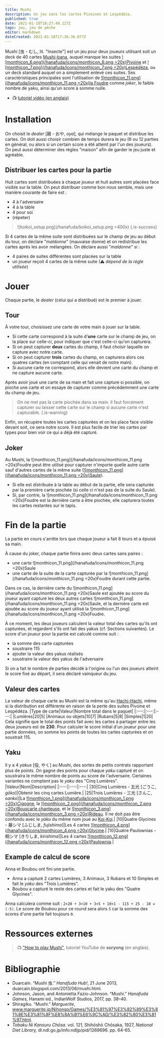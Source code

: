```yaml
---
title: Mushi
description: Un jeu sans les cartes Pivoines et Lespédéza. 
published: true
date: 2021-01-18T18:27:49.127Z
tags: jeu, jeu de pêche
editor: markdown
dateCreated: 2021-01-18T17:36:36.077Z
---
```


Mushi [虫 - むし, lit. "Insecte"] est un jeu pour deux joueurs utilisant soit un deck de 40 cartes [Mushi-bana](/en/hanafuda/patterns/mushibana), auquel manque les suites [![monthicon_6.png](/hanafuda/icons/monthicon_6.png =20x)Pivoine](/en/hanafuda/suits/peony) et [![monthicon_7.png](/hanafuda/icons/monthicon_7.png =20x)Lespédéza](/en/hanafuda/suits/bush-clover), ou un deck standard auquel on a simplement enlevé ces suites. Ses caractéristiques principales sont l'utilisation de [![monthicon_11.png](/hanafuda/icons/monthicon_11.png =20x)la Foudre](/en/hanafuda/suits/willow#lightning) comme *joker*, le faible nombre de yaku, ainsi qu'un score à somme nulle.

* 📺 [tutoriel vidéo (en anglais)](/fr/hanafuda/games/mushi#ressources-externes)

# Installation
On choisit le *dealer* [親 - おや, *oya*], qui mélange le paquet et distribue les cartes. On doit aussi choisir combien de temps durera le jeu (6 ou 12 parties en général, ou alors si un certain score a été atteint par l'un des joueurs).  On peut aussi déterminer des règles "maison" afin de garder le jeu juste et agréable.

## Distribuer les cartes pour la partie
Huit cartes sont distribuées à chaque joueur et huit autres sont placées face visible sur la table. On peut distribuer comme bon nous semble, mais une manière courante de faire est : 
* 4 à l'adversaire
* 4 à la table
* 4 pour soi
* (répeter)
> ![koikoi_setup.png](/hanafuda/koikoi_setup.png =400x)
{.is-success}

Si 4 cartes de la même suite sont distribuées sur le champ de jeu au début du tour, on déclare "*maldonne*" (mauvaise donne) et on redistribue les cartes après les avoir mélangées. On déclare aussi "*maldonne*" si : 
* 4 paires de suites différentes sont placées sur la table
* un joueur reçoit 4 cartes de la même suite (⚠ *dépend de la règle utilisée*)
# Jouer
Chaque partie, le *dealer* (celui qui a distribué) est le premier à jouer. 

## Tour
À votre tour, choisissez une carte de votre main à jouer sur la table. 
* Si cette carte correspond à la suite d'**une** carte sur le champ de jeu, on la place sur celle-ci, pour indiquer que c'est celle-ci qu'on capturera. 
* Si on peut capturer **deux** cartes du champ, il faut choisir laquelle on capture avec notre carte. 
* Si on peut capturer **trois** cartes du champ, on capturera alors ces quatres cartes (en comptant celle qui venait de notre main). 
* Si aucune carte ne correspond, alors elle devient une carte du champ et ne capture aucune carte.

Après avoir joué une carte de sa main et fait une capture si possible, on pioche une carte et on essaye de capturer comme précédemment une carte du champ de jeu. 
> On ne met pas la carte piochée dans sa main. Il faut forcément capturer ou laisser cette carte sur le champ si aucune carte n'est capturable.
{.is-warning}

Enfin, on récupère toutes les cartes capturées et on les place face visible devant soit, ce sera notre score. Il est plus facile de trier les cartes par types pour bien voir ce qui a déjà été capturé. 

## Joker
Au Mushi, la ![monthicon_11.png](/hanafuda/icons/monthicon_11.png =20x)Foudre peut être utilisé pour capturer n'importe quelle autre carte sauf d'autres cartes de la même suite ([![monthicon_11.png](/hanafuda/icons/monthicon_11.png =20x)Saule](/en/hanafuda/suits/willow)). 
* Si elle est distribuée à la table au début de la partie, elle sera capturée par la première carte piochée (si celle ci n'est pas de la suite du Saule).   
* Si, par contre, la ![monthicon_11.png](/hanafuda/icons/monthicon_11.png =20x)Foudre est la dernière carte a être piochée, elle capturera toutes les cartes restantes sur le tapis.
# Fin de la partie
La partie en cours s'arrête lors que chaque joueur a fait 8 tours et a épuisé sa main.

À cause du joker, chaque partie finira avec deux cartes sans paires : 
* une carte ![monthicon_11.png](/hanafuda/icons/monthicon_11.png =20x)Saule
* une carte de la suite de la carte capturée par la ![monthicon_11.png](/hanafuda/icons/monthicon_11.png =20x)Foudre durant cette partie.

Dans ce cas, la dernière carte du ![monthicon_11.png](/hanafuda/icons/monthicon_11.png =20x)Saule est ajoutée au score du joueur ayant capturé les deux autres cartes ![monthicon_11.png](/hanafuda/icons/monthicon_11.png =20x)Saule, et la dernière carte est ajoutée au score du joueur ayant utilisé la ![monthicon_11.png](/hanafuda/icons/monthicon_11.png =20x)Foudre.

À ce moment, les deux joueurs calculent la valeur total des cartes qu'ils ont capturées, et regardent s'ils ont fait des yakus (cf. Sections suivantes). Le score d'un joueur pour la partie est calculé comme suit : 
* la somme des carte capturées 
* soustraire 115
* ajouter la valeur des yakus réalisés
* soustraire la valeur des yakus de l'adversaire 

Si on a fait le nombre de parties décidé à l'origine ou l'un des joueurs atteint le score fixé au départ, il sera déclaré vainqueur du jeu. 

## Valeur des cartes
La valeur de chaque carte au Mushi est la même qu'au [Hachi-Hachi](/en/hanafuda/games/hachi-hachi), même si la distribution est différente en raison de la perte des suites Pivoine et Lespédéza. 
|Type de carte|Valeur|Nombre total dans le paquet|
|:---:|:---:|:---:|
|Lumières|20|5|
|Animaux ou objets|10|7|
|Rubans|5|8|
|Simples|1|20|
Cela signifie que le total des points fait avec les cartes à partager entre les deux joueurs est de **230**. Pour calculer le score initial d'un joueur pour une partie données, on somme les points de toutes les cartes capturées et on soustrait 115.
## Yaku
Il y a 4 *yakus* [役, やく] au Mushi, des sortes de petits contrats rapportant plus de points. On gagne des points pour chaque *yaku* capturé et on soustraira le même nombre de points au score de l'adversaire. Certaines variantes ne comptent pas le *yaku* des "Cinq Lumières". 
|Valeur|Nom|Description|
|:---:|:---:|:---:|
|30|Cinq Lumières - 五光 [ごうこ, *gōko*]|Obtenir les cinq cartes Lumière.|
|25|Trois Lumières - 三光 [さんこ, *sanko*]|La [![monthicon_1.png](/hanafuda/icons/monthicon_1.png =20x)Cigogne](/en/hanafuda/suits/pine#crane-with-sun), la [![monthicon_2.png](/hanafuda/icons/monthicon_2.png =20x)Bouscarle chanteuse](/en/hanafuda/suits/plum-blossom#bush-warbler), et le [![monthicon_3.png](/hanafuda/icons/monthicon_3.png =20x)Rideau](/en/hanafuda/suits/cherry-blossom#flower-viewing-curtain). Il ne doit pas être confondu avec le *yaku* du même nom joué au [Koi-Koi](/e/fr/hanafuda/games/koi-koi).|
|10|Quatre Glycines - 藤シマ [ふじしま, *fujishima*]|Les 4 cartes [![monthicon_4.png](/hanafuda/icons/monthicon_4.png =20x)Glycine](/en/hanafuda/suits/wisteria).|
|10|Quatre Paulownias - 桐シマ [きりしま, *kirishima*]|Les 4 cartes [![monthicon_12.png](/hanafuda/icons/monthicon_12.png =20x)Paulownia](/en/hanafuda/suits/paulownia).|
## Example de calcul de score
Anna et Boubou ont fini une partie. 
* Anna a capturé 2 cartes Lumières, 3 Animaux, 3 Rubans et 10 Simples et fait le *yaku* des "Trois Lumières".
* Boubou a capturé le reste des cartes et fait le yaku des "Quatre Glycines". 

Anna calculera comme suit : `2×20 + 3×10 + 3×5 + 10×1 - 115 + 25 - 10 = (-5)`.
Le score de Boubou pour ce round sera alors `5` car la somme des scores d'une partie fait toujours `0`. 

# Ressources externes
> 📺 ["How to play Mushi"](https://youtu.be/Kws5lvlN-QQ), tutoriel YouTube de **suryong** (en anglais).

# Bibliographie
- Duarcain. “Mushi 虫.” *Hanafuda Hub!*, 21 June 2013, duarcain.blogspot.com/2013/06/mushi.html.
- Johnson, Jason, and Antonietta Fazio-Johnson. “Mushi.” *Hanafuda Games,* Hanami ed., IndianWolf Studios, 2017, pp. 38–40. 
- Shiragiku. “Mushi.”  *Marguerite*, www.marguerite.jp/Nihongo/Games/%E3%81%97%E3%82%89%E3%81%8E%E3%81%8F%E8%8A%B1%E6%9C%AD/%E3%82%80%E3%81%97.html. 
- *Tobaku Ni Kansuru Chōsa.* vol. 121, Shihōshō Chōsaka, 1927, *National Diet Library,* dl.ndl.go.jp/info:ndljp/pid/1269696. pp. 64-65.

